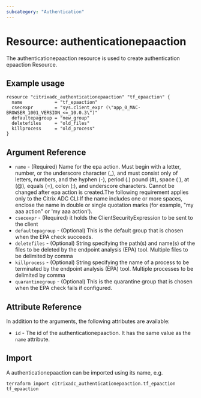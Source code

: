 ```yaml
---
subcategory: "Authentication"
---
```


# Resource: authenticationepaaction

The authenticationepaaction resource is used to create authentication epaaction Resource.


## Example usage

```hcl
resource "citrixadc_authenticationepaaction" "tf_epaaction" {
  name            = "tf_epaaction"
  csecexpr        = "sys.client_expr (\"app_0_MAC-BROWSER_1001_VERSION_<=_10.0.3\")"
  defaultepagroup = "new_group"
  deletefiles     = "old_files"
  killprocess     = "old_process"
}
```


## Argument Reference

* `name` - (Required) Name for the epa action. Must begin with a 	    letter, number, or the underscore character (_), and must consist 	    only of letters, numbers, and the hyphen (-), period (.) pound 	    (#), space ( ), at (@), equals (=), colon (:), and underscore 		    characters. Cannot be changed after epa action is created.The following requirement applies only to the Citrix ADC CLI:If the name includes one or more spaces, enclose the name in double or single quotation marks (for example, "my aaa action" or 'my aaa action').
* `csecexpr` - (Required) it holds the ClientSecurityExpression to be sent to the client
* `defaultepagroup` - (Optional) This is the default group that is chosen when the EPA check succeeds.
* `deletefiles` - (Optional) String specifying the path(s) and name(s) of the files to be deleted by the endpoint analysis (EPA) tool. Multiple files to be delimited by comma
* `killprocess` - (Optional) String specifying the name of a process to be terminated by the endpoint analysis (EPA) tool. Multiple processes to be delimited by comma
* `quarantinegroup` - (Optional) This is the quarantine group that is chosen when the EPA check fails if configured.


## Attribute Reference

In addition to the arguments, the following attributes are available:

* `id` - The id of the authenticationepaaction. It has the same value as the `name` attribute.


## Import

A authenticationepaaction can be imported using its name, e.g.

```shell
terraform import citrixadc_authenticationepaaction.tf_epaaction tf_epaaction
```
